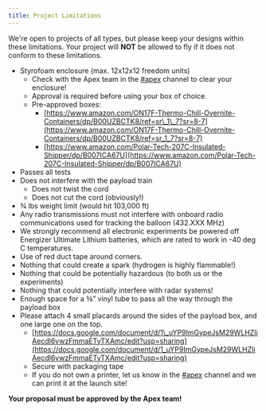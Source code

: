 ```yaml
---
title: Project Limitations
---
```


We're open to projects of all types, but please keep your designs within these
limitations. Your project will **NOT** be allowed to fly if it does not conform to
these limitations.

- Styrofoam enclosure (max. 12x12x12 freedom units)  
  - Check with the Apex team in the [#apex](/slack-apex) channel to clear your enclosure!  
  - Approval is required before using your box of choice.  
  - Pre-approved boxes:  
    - [https://www.amazon.com/ON17F-Thermo-Chill-Overnite-Containers/dp/B00UZBCTK8/ref=sr\_1\_7?sr=8-7](https://www.amazon.com/ON17F-Thermo-Chill-Overnite-Containers/dp/B00UZBCTK8/ref=sr_1_7?sr=8-7)
    - [https://www.amazon.com/Polar-Tech-207C-Insulated-Shipper/dp/B007ICA67U](https://www.amazon.com/Polar-Tech-207C-Insulated-Shipper/dp/B007ICA67U)
- Passes all tests  
- Does not interfere with the payload train  
  - Does not twist the cord  
  - Does not cut the cord (obviously\!)  
- ¾ lbs weight limit (would hit 103,000 ft)  
- Any radio transmissions must not interfere with onboard radio communications used for tracking the balloon (432.XXX MHz)  
- We strongly recommend all electronic experiments be powered off Energizer Ultimate Lithium batteries, which are rated to work in \-40 deg C temperatures.  
- Use of red duct tape around corners.  
- Nothing that could create a spark (hydrogen is highly flammable\!)  
- Nothing that could be potentially hazardous (to both us or the experiments)  
- Nothing that could potentially interfere with radar systems\!  
- Enough space for a ⅜” vinyl tube to pass all the way through the payload box  
- Please attach 4 small placards around the sides of the payload box, and one large one on the top.  
  - [https://docs.google.com/document/d/1\_uYP9ImGypeJsM29WLHZIiAecdl6vwzFmmaETyTXAmc/edit?usp=sharing](https://docs.google.com/document/d/1_uYP9ImGypeJsM29WLHZIiAecdl6vwzFmmaETyTXAmc/edit?usp=sharing)   
  - Secure with packaging tape
  - If you do not own a printer, let us know in the [#apex](/slack-apex) channel and we can print it at the launch site!

**Your proposal must be approved by the Apex team!**
